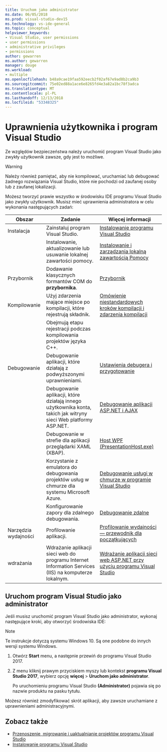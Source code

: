 ```yaml
---
title: Uruchom jako administrator
ms.date: 06/05/2018
ms.prod: visual-studio-dev15
ms.technology: vs-ide-general
ms.topic: conceptual
helpviewer_keywords:
- Visual Studio, user permissions
- user permissions
- administrative privileges
- permissions
author: gewarren
ms.author: gewarren
manager: douge
ms.workload:
- multiple
ms.openlocfilehash: b48a9cae19faa592eecb2f02af67e9ad8b2ca9b3
ms.sourcegitcommit: 75e02ed88a1ace6e8265fd4e3a82a1bc78f3adca
ms.translationtype: MT
ms.contentlocale: pl-PL
ms.lasthandoff: 12/13/2018
ms.locfileid: "53348325"
---
```

# <a name="user-permissions-and-visual-studio"></a>Uprawnienia użytkownika i program Visual Studio

Ze względów bezpieczeństwa należy uruchomić program Visual Studio jako zwykły użytkownik zawsze, gdy jest to możliwe.

> [!WARNING]
> Należy również pamiętać, aby nie kompilować, uruchamiać lub debugować żadnego rozwiązania Visual Studio, które nie pochodzi od zaufanej osoby lub z zaufanej lokalizacji.

Możesz tworzyć prawie wszystko w środowisku IDE programu Visual Studio jako zwykły użytkownik. Musisz mieć uprawnienia administratora w celu wykonania następujących zadań:

|Obszar|Zadanie|Więcej informacji|
|----------|----------| - |
|Instalacja|Zainstaluj program Visual Studio.|[Instalowanie programu Visual Studio](../install/install-visual-studio.md)|
||Instalowanie, aktualizowanie lub usuwanie lokalnej zawartości pomocy.|[Instalowanie i zarządzania lokalną zawartością Pomocy](../help-viewer/install-manage-local-content.md)|
|Przybornik|Dodawanie klasycznych formantów COM do **przybornika**.|[Przybornik](../ide/reference/toolbox.md)|
|Kompilowanie|Użyj zdarzenia mające miejsce po kompilacji, które rejestrują składnik.|[Omówienie niestandardowych kroków kompilacji i zdarzenia kompilacji](/cpp/ide/understanding-custom-build-steps-and-build-events)|
||Obejmują etapu rejestracji podczas kompilowania projektów języka C++.||
|Debugowanie|Debugowanie aplikacji, które działają z podwyższonymi uprawnieniami.|[Ustawienia debugera i przygotowanie](../debugger/debugger-settings-and-preparation.md)|
||Debugowanie aplikacji, które działają innego użytkownika konta, takich jak witryny sieci Web platformy ASP.NET.|[Debugowanie aplikacji ASP.NET i AJAX](../debugger/debugging-aspnet-and-ajax-applications.md)|
||Debugowanie w strefie dla aplikacji przeglądarki XAML (XBAP).|[Host WPF (PresentationHost.exe)](/dotnet/framework/wpf/app-development/wpf-host-presentationhost-exe)|
||Korzystanie z emulatora do debugowania projektów usług w chmurze dla systemu Microsoft Azure.|[Debugowanie usługi w chmurze w programie Visual Studio](/azure/vs-azure-tools-debug-cloud-services-virtual-machines)|
||Konfigurowanie zapory dla zdalnego debugowania.|[Debugowanie zdalne](../debugger/remote-debugging.md)|
|Narzędzia wydajności|Profilowanie aplikacji.|[Profilowanie wydajności — przewodnik dla początkujących](../profiling/beginners-guide-to-performance-profiling.md)|
|wdrażania|Wdrażanie aplikacji sieci web do programu Internet Information Services (IIS) na komputerze lokalnym.|[Wdrażanie aplikacji sieci web ASP.NET przy użyciu programu Visual Studio](/aspnet/web-forms/overview/older-versions-getting-started/deployment-to-a-hosting-provider/)|

## <a name="run-visual-studio-as-an-administrator"></a>Uruchom program Visual Studio jako administrator

Jeśli musisz uruchomić program Visual Studio jako administrator, wykonaj następujące kroki, aby otworzyć środowiska IDE:

> [!NOTE]
> Te instrukcje dotyczą systemu Windows 10. Są one podobne do innych wersji systemu Windows.

1. Otwórz **Start** menu, a następnie przewiń do programu Visual Studio 2017.

1. Z menu kliknij prawym przyciskiem myszy lub kontekst **programu Visual Studio 2017**, wybierz opcję **więcej** > **Uruchom jako administrator**.

   Po uruchomieniu programu Visual Studio **(Administrator)** pojawia się po nazwie produktu na pasku tytułu.

Możesz również zmodyfikować skrót aplikacji, aby zawsze uruchamiane z uprawnieniami administracyjnymi.

## <a name="see-also"></a>Zobacz także

- [Przenoszenie, migrowanie i uaktualnianie projektów programu Visual Studio](../porting/port-migrate-and-upgrade-visual-studio-projects.md)
- [Instalowanie programu Visual Studio](../install/install-visual-studio.md)